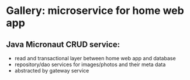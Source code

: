 # Gallery: microservice for home web app

## Java Micronaut CRUD service: 

* read and transactional layer between home web app and database
* repository/dao services for images/photos and their meta data
* abstracted by gateway service





